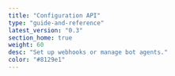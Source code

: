 ```yaml
---
title: "Configuration API"
type: "guide-and-reference"
latest_version: "0.3"
section_home: true
weight: 60
desc: "Set up webhooks or manage bot agents."
color: "#8129e1"
---
```

